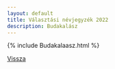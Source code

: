 ```yaml
---
layout: default
title: Választási névjegyzék 2022
description: Budakalász
---
```


{% include Budakalaasz.html %}

[Vissza](./)